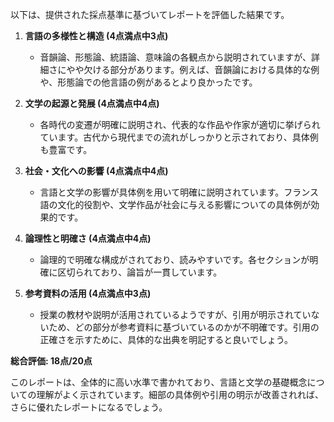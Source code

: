 以下は、提供された採点基準に基づいてレポートを評価した結果です。

1. **言語の多様性と構造 (4点満点中3点)**
   - 音韻論、形態論、統語論、意味論の各観点から説明されていますが、詳細さにやや欠ける部分があります。例えば、音韻論における具体的な例や、形態論での他言語の例があるとより良かったです。

2. **文学の起源と発展 (4点満点中4点)**
   - 各時代の変遷が明確に説明され、代表的な作品や作家が適切に挙げられています。古代から現代までの流れがしっかりと示されており、具体例も豊富です。

3. **社会・文化への影響 (4点満点中4点)**
   - 言語と文学の影響が具体例を用いて明確に説明されています。フランス語の文化的役割や、文学作品が社会に与える影響についての具体例が効果的です。

4. **論理性と明確さ (4点満点中4点)**
   - 論理的で明確な構成がされており、読みやすいです。各セクションが明確に区切られており、論旨が一貫しています。

5. **参考資料の活用 (4点満点中3点)**
   - 授業の教材や説明が活用されているようですが、引用が明示されていないため、どの部分が参考資料に基づいているのかが不明確です。引用の正確さを示すために、具体的な出典を明記すると良いでしょう。

**総合評価: 18点/20点**

このレポートは、全体的に高い水準で書かれており、言語と文学の基礎概念についての理解がよく示されています。細部の具体例や引用の明示が改善されれば、さらに優れたレポートになるでしょう。